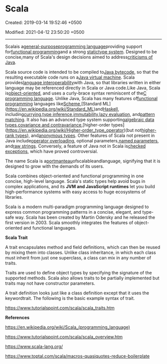# Scala

Created: 2019-03-14 19:52:46 +0500

Modified: 2021-04-12 23:50:20 +0500

---

Scalais a[general-purpose](https://en.wikipedia.org/wiki/General-purpose_programming_language)[programming language](https://en.wikipedia.org/wiki/Programming_language)providing support for[functional programming](https://en.wikipedia.org/wiki/Functional_programming)and a strong [static](https://en.wikipedia.org/wiki/Static_typing)[type system](https://en.wikipedia.org/wiki/Type_system). Designed to be concise,many of Scala's design decisions aimed to address[criticisms of Java](https://en.wikipedia.org/wiki/Criticism_of_Java).



Scala source code is intended to be compiled to[Java bytecode](https://en.wikipedia.org/wiki/Java_bytecode), so that the resulting executable code runs on a[Java virtual machine](https://en.wikipedia.org/wiki/Java_virtual_machine). Scala provides[language interoperability](https://en.wikipedia.org/wiki/Language_interoperability)with Java, so that libraries written in either language may be referenced directly in Scala or Java code.Like Java, Scala is[object-oriented](https://en.wikipedia.org/wiki/Object-oriented_programming), and uses a curly-brace syntax reminiscent of the[C programming language](https://en.wikipedia.org/wiki/C_(programming_language)). Unlike Java, Scala has many features of[functional programming](https://en.wikipedia.org/wiki/Functional_programming) languages like[Scheme](https://en.wikipedia.org/wiki/Scheme_(programming_language)),[Standard ML](https://en.wikipedia.org/wiki/Standard_ML)and[Haskell](https://en.wikipedia.org/wiki/Haskell_(programming_language)), including[currying](https://en.wikipedia.org/wiki/Currying),[type inference](https://en.wikipedia.org/wiki/Type_inference),[immutability](https://en.wikipedia.org/wiki/Immutability),[lazy evaluation](https://en.wikipedia.org/wiki/Lazy_evaluation), and[pattern matching](https://en.wikipedia.org/wiki/Pattern_matching). It also has an advanced type system supporting[algebraic data types](https://en.wikipedia.org/wiki/Algebraic_data_type),[covariance and contravariance](https://en.wikipedia.org/wiki/Covariance_and_contravariance_(computer_science)),[higher-order types](https://en.wikipedia.org/wiki/Higher-order_type_operator)(but not[higher-rank types](https://en.wikipedia.org/wiki/Parametric_polymorphism)), and[anonymous types](https://en.wikipedia.org/wiki/Anonymous_type). Other features of Scala not present in Java include[operator overloading](https://en.wikipedia.org/wiki/Operator_overloading), optional parameters,[named parameters](https://en.wikipedia.org/wiki/Named_parameter), and[raw strings](https://en.wikipedia.org/wiki/Raw_string). Conversely, a feature of Java not in Scala is[checked exceptions](https://en.wikipedia.org/wiki/Checked_exception), which have proved controversial.



The name Scala is a[portmanteau](https://en.wikipedia.org/wiki/Portmanteau)ofscalableandlanguage, signifying that it is designed to grow with the demands of its users.



Scala combines object-oriented and functional programming in one concise, high-level language. Scala's static types help avoid bugs in complex applications, and its **JVM and JavaScript runtimes** let you build high-performance systems with easy access to huge ecosystems of libraries.



Scala is a modern multi-paradigm programming language designed to express common programming patterns in a concise, elegant, and type-safe way. Scala has been created by Martin Odersky and he released the first version in 2003. Scala smoothly integrates the features of object-oriented and functional languages.



**Scala Trait**

A trait encapsulates method and field definitions, which can then be reused by mixing them into classes. Unlike class inheritance, in which each class must inherit from just one superclass, a class can mix in any number of traits.



Traits are used to define object types by specifying the signature of the supported methods. Scala also allows traits to be partially implemented but traits may not have constructor parameters.

A trait definition looks just like a class definition except that it uses the keywordtrait. The following is the basic example syntax of trait.



<https://www.tutorialspoint.com/scala/scala_traits.htm>



**References**

<https://en.wikipedia.org/wiki/Scala_(programming_language)>

<https://www.tutorialspoint.com/scala/scala_overview.htm>

<https://www.scala-lang.org/>

<https://www.toptal.com/scala/macros-quasiquotes-reduce-boilerplate>
